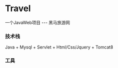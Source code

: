 # Travel
一个JavaWeb项目 --- 黑马旅游网

### 技术栈
Java + Mysql + Servlet + Html/Css/Jquery + Tomcat8

### 工具

